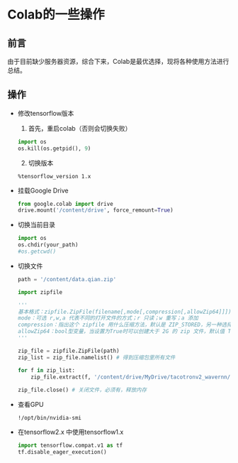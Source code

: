 # Colab的一些操作

## 前言

由于目前缺少服务器资源，综合下来，Colab是最优选择，现将各种使用方法进行总结。

## 操作

- 修改tensorflow版本

  1. 首先，重启colab（否则会切换失败）

  ```python
  import os
  os.kill(os.getpid(), 9)
  ```

  2. 切换版本

  ```
  %tensorflow_version 1.x
  ```


- 挂载Google Drive

  ```python
  from google.colab import drive
  drive.mount('/content/drive', force_remount=True)
  ```

- 切换当前目录

  ```python
  import os
  os.chdir(your_path)
  #os.getcwd()
  ```

- 切换文件

  ```python
  path = '/content/data.qian.zip'
  
  import zipfile
  
  '''
  基本格式：zipfile.ZipFile(filename[,mode[,compression[,allowZip64]]])
  mode：可选 r,w,a 代表不同的打开文件的方式；r 只读；w 重写；a 添加
  compression：指出这个 zipfile 用什么压缩方法，默认是 ZIP_STORED，另一种选择是 ZIP_DEFLATED；
  allowZip64：bool型变量，当设置为True时可以创建大于 2G 的 zip 文件，默认值 True；
  '''
  
  zip_file = zipfile.ZipFile(path)
  zip_list = zip_file.namelist() # 得到压缩包里所有文件
  
  for f in zip_list:
      zip_file.extract(f, '/content/drive/MyDrive/tacotronv2_wavernn/data.qian') # 循环解压文件到指定目录
   
  zip_file.close() # 关闭文件，必须有，释放内存
  ```

- 查看GPU

  ```terminal
  !/opt/bin/nvidia-smi
  ```

- 在tensorflow2.x 中使用tensorflow1.x

  ```python
  import tensorflow.compat.v1 as tf
  tf.disable_eager_execution()
  ```

  
